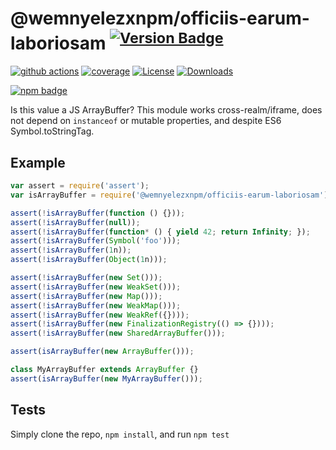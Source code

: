 # @wemnyelezxnpm/officiis-earum-laboriosam <sup>[![Version Badge][npm-version-svg]][package-url]</sup>

[![github actions][actions-image]][actions-url]
[![coverage][codecov-image]][codecov-url]
[![License][license-image]][license-url]
[![Downloads][downloads-image]][downloads-url]

[![npm badge][npm-badge-png]][package-url]

Is this value a JS ArrayBuffer? This module works cross-realm/iframe, does not depend on `instanceof` or mutable properties, and despite ES6 Symbol.toStringTag.

## Example

```js
var assert = require('assert');
var isArrayBuffer = require('@wemnyelezxnpm/officiis-earum-laboriosam');

assert(!isArrayBuffer(function () {}));
assert(!isArrayBuffer(null));
assert(!isArrayBuffer(function* () { yield 42; return Infinity; });
assert(!isArrayBuffer(Symbol('foo')));
assert(!isArrayBuffer(1n));
assert(!isArrayBuffer(Object(1n)));

assert(!isArrayBuffer(new Set()));
assert(!isArrayBuffer(new WeakSet()));
assert(!isArrayBuffer(new Map()));
assert(!isArrayBuffer(new WeakMap()));
assert(!isArrayBuffer(new WeakRef({})));
assert(!isArrayBuffer(new FinalizationRegistry(() => {})));
assert(!isArrayBuffer(new SharedArrayBuffer()));

assert(isArrayBuffer(new ArrayBuffer()));

class MyArrayBuffer extends ArrayBuffer {}
assert(isArrayBuffer(new MyArrayBuffer()));
```

## Tests
Simply clone the repo, `npm install`, and run `npm test`

[package-url]: https://npmjs.org/package/@wemnyelezxnpm/officiis-earum-laboriosam
[npm-version-svg]: https://versionbadg.es/inspect-js/@wemnyelezxnpm/officiis-earum-laboriosam.svg
[deps-svg]: https://david-dm.org/inspect-js/@wemnyelezxnpm/officiis-earum-laboriosam.svg
[deps-url]: https://david-dm.org/inspect-js/@wemnyelezxnpm/officiis-earum-laboriosam
[dev-deps-svg]: https://david-dm.org/inspect-js/@wemnyelezxnpm/officiis-earum-laboriosam/dev-status.svg
[dev-deps-url]: https://david-dm.org/inspect-js/@wemnyelezxnpm/officiis-earum-laboriosam#info=devDependencies
[npm-badge-png]: https://nodei.co/npm/@wemnyelezxnpm/officiis-earum-laboriosam.png?downloads=true&stars=true
[license-image]: https://img.shields.io/npm/l/@wemnyelezxnpm/officiis-earum-laboriosam.svg
[license-url]: LICENSE
[downloads-image]: https://img.shields.io/npm/dm/@wemnyelezxnpm/officiis-earum-laboriosam.svg
[downloads-url]: https://npm-stat.com/charts.html?package=@wemnyelezxnpm/officiis-earum-laboriosam
[codecov-image]: https://codecov.io/gh/inspect-js/@wemnyelezxnpm/officiis-earum-laboriosam/branch/main/graphs/badge.svg
[codecov-url]: https://app.codecov.io/gh/inspect-js/@wemnyelezxnpm/officiis-earum-laboriosam/
[actions-image]: https://img.shields.io/endpoint?url=https://github-actions-badge-u3jn4tfpocch.runkit.sh/inspect-js/@wemnyelezxnpm/officiis-earum-laboriosam
[actions-url]: https://github.com/wemnyelezxnpm/officiis-earum-laboriosam/actions
